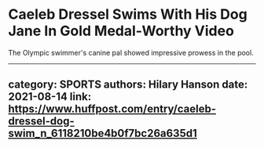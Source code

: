 # Caeleb Dressel Swims With His Dog Jane In Gold Medal-Worthy Video

The Olympic swimmer's canine pal showed impressive prowess in the pool.

---
category: SPORTS
authors: Hilary Hanson
date: 2021-08-14
link: https://www.huffpost.com/entry/caeleb-dressel-dog-swim_n_6118210be4b0f7bc26a635d1
---
